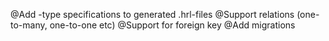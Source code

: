 @Add -type specifications to generated .hrl-files
@Support relations (one-to-many, one-to-one etc)
@Support for foreign key
@Add migrations
